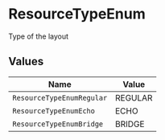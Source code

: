 # ResourceTypeEnum

Type of the layout


## Values

| Name                      | Value                     |
| ------------------------- | ------------------------- |
| `ResourceTypeEnumRegular` | REGULAR                   |
| `ResourceTypeEnumEcho`    | ECHO                      |
| `ResourceTypeEnumBridge`  | BRIDGE                    |